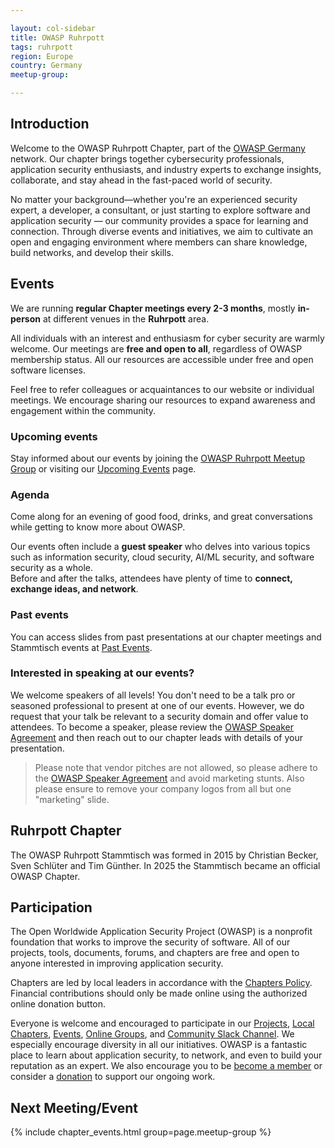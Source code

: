 ```yaml
---

layout: col-sidebar
title: OWASP Ruhrpott
tags: ruhrpott
region: Europe
country: Germany
meetup-group:

---
```


## Introduction

Welcome to the OWASP Ruhrpott Chapter, part of the [OWASP Germany](https://owasp.org/www-chapter-germany/) network. Our chapter brings together cybersecurity professionals, application security enthusiasts, and industry experts to exchange insights, collaborate, and stay ahead in the fast-paced world of security.

No matter your background—whether you're an experienced security expert, a developer, a consultant, or just starting to explore software and application security — our community provides a space for learning and connection. Through diverse events and initiatives, we aim to cultivate an open and engaging environment where members can share knowledge, build networks, and develop their skills.

## Events 

We are running **regular Chapter meetings every 2-3 months**, mostly **in-person** at different venues in the **Ruhrpott** area. 

All individuals with an interest and enthusiasm for cyber security are warmly welcome. Our meetings are **free and open to all**, regardless of OWASP membership status. All our resources are accessible under free and open software licenses.

Feel free to refer colleagues or acquaintances to our website or individual meetings. We encourage sharing our resources to expand awareness and engagement within the community.

### Upcoming events

Stay informed about our events by joining the [OWASP Ruhrpott Meetup Group](https://www.meetup.com/owasp-ruhrpott-chapter/) or visiting our [Upcoming Events](https://owasp.org/www-chapter-ruhrpott#div-nextevent) page.

### Agenda

Come along for an evening of good food, drinks, and great conversations while getting to know more about OWASP.

Our events often include a **guest speaker** who delves into various topics such as information security, cloud security, AI/ML security, and software security as a whole.  
Before and after the talks, attendees have plenty of time to **connect, exchange ideas, and network**.

### Past events

You can access slides from past presentations at our chapter meetings and Stammtisch events at [Past Events](https://owasp.org/www-chapter-ruhrpott/#div-pastevents).

### Interested in speaking at our events?

We welcome speakers of all levels! You don't need to be a talk pro or seasoned professional to present at one of our events. However, we do request that your talk be relevant to a security domain and offer value to attendees. To become a speaker, please review the [OWASP Speaker Agreement](https://owasp.org/www-policy/legal/speaker-agreement) and then reach out to our chapter leads with details of your presentation.

> Please note that vendor pitches are not allowed, so please adhere to the [OWASP Speaker Agreement](https://owasp.org/www-policy/legal/speaker-agreement) and avoid marketing stunts. Also please ensure to remove your company logos from all but one "marketing" slide.

## Ruhrpott Chapter

The OWASP Ruhrpott Stammtisch was formed in 2015 by Christian Becker, Sven Schlüter and Tim Günther. 
In 2025 the Stammtisch became an official OWASP Chapter. 

## Participation
The Open Worldwide Application Security Project (OWASP) is a nonprofit foundation that works to improve the security of software. All of our projects, tools, documents, forums, and chapters are free and open to anyone interested in improving application security. 

Chapters are led by local leaders in accordance with the [Chapters Policy](/www-policy/operational/chapters). Financial contributions should only be made online using the authorized online donation button. 

Everyone is welcome and encouraged to participate in our [Projects](/projects/), [Local Chapters](/chapters/), [Events](/events/), [Online Groups](https://groups.google.com/a/owasp.com/), and [Community Slack Channel](https://owasp.slack.com/). We especially encourage diversity in all our initiatives. OWASP is a fantastic place to learn about application security, to network, and even to build your reputation as an expert. We also encourage you to be [become a member](/membership/) or consider a [donation](/donate/) to support our ongoing work.

Next Meeting/Event
---------------------
{% include chapter_events.html group=page.meetup-group %}
